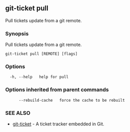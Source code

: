 ## git-ticket pull

Pull tickets update from a git remote.

### Synopsis

Pull tickets update from a git remote.

```
git-ticket pull [REMOTE] [flags]
```

### Options

```
  -h, --help   help for pull
```

### Options inherited from parent commands

```
      --rebuild-cache   force the cache to be rebuilt
```

### SEE ALSO

* [git-ticket](git-ticket.md)	 - A ticket tracker embedded in Git.

